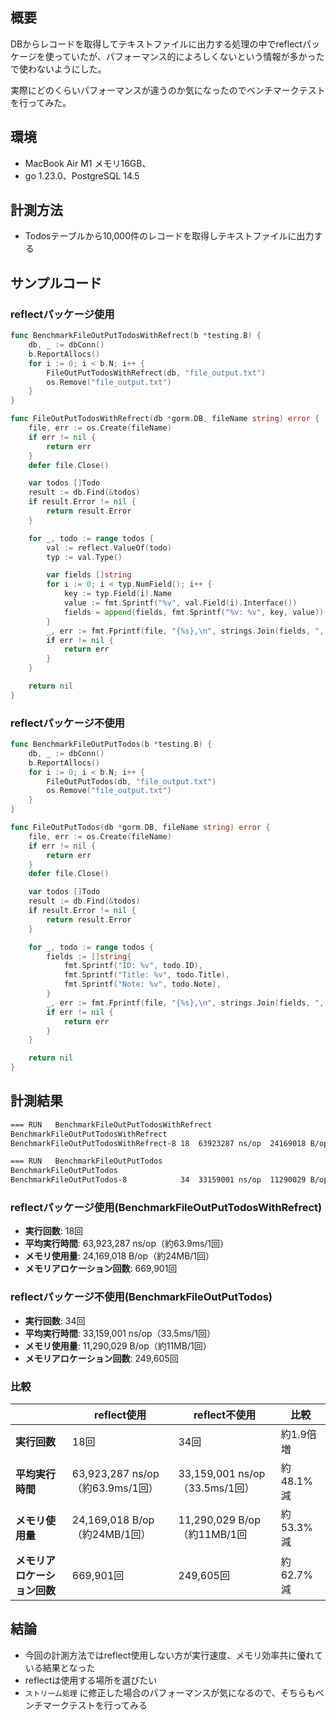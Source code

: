 
## 概要


DBからレコードを取得してテキストファイルに出力する処理の中でreflectパッケージを使っていたが、パフォーマンス的によろしくないという情報が多かったで使わないようにした。


実際にどのくらいパフォーマンスが違うのか気になったのでベンチマークテストを行ってみた。


## 環境

- MacBook Air M1 メモリ16GB、
- go 1.23.0、PostgreSQL 14.5

## 計測方法

- Todosテーブルから10,000件のレコードを取得しテキストファイルに出力する

## サンプルコード


### reflectパッケージ使用


```go
func BenchmarkFileOutPutTodosWithRefrect(b *testing.B) {
	db, _ := dbConn()
	b.ReportAllocs()
	for i := 0; i < b.N; i++ {
		FileOutPutTodosWithRefrect(db, "file_output.txt")
		os.Remove("file_output.txt")
	}
}

func FileOutPutTodosWithRefrect(db *gorm.DB, fileName string) error {
	file, err := os.Create(fileName)
	if err != nil {
		return err
	}
	defer file.Close()

	var todos []Todo
	result := db.Find(&todos)
	if result.Error != nil {
		return result.Error
	}

	for _, todo := range todos {
		val := reflect.ValueOf(todo)
		typ := val.Type()

		var fields []string
		for i := 0; i < typ.NumField(); i++ {
			key := typ.Field(i).Name
			value := fmt.Sprintf("%v", val.Field(i).Interface())
			fields = append(fields, fmt.Sprintf("%v: %v", key, value))
		}
		_, err := fmt.Fprintf(file, "{%s},\n", strings.Join(fields, ", "))
		if err != nil {
			return err
		}
	}

	return nil
}
```


### reflectパッケージ不使用


```go
func BenchmarkFileOutPutTodos(b *testing.B) {
	db, _ := dbConn()
	b.ReportAllocs()
	for i := 0; i < b.N; i++ {
		FileOutPutTodos(db, "file_output.txt")
		os.Remove("file_output.txt")
	}
}

func FileOutPutTodos(db *gorm.DB, fileName string) error {
	file, err := os.Create(fileName)
	if err != nil {
		return err
	}
	defer file.Close()

	var todos []Todo
	result := db.Find(&todos)
	if result.Error != nil {
		return result.Error
	}

	for _, todo := range todos {
		fields := []string{
			fmt.Sprintf("ID: %v", todo.ID),
			fmt.Sprintf("Title: %v", todo.Title),
			fmt.Sprintf("Note: %v", todo.Note),
		}
		_, err := fmt.Fprintf(file, "{%s},\n", strings.Join(fields, ", "))
		if err != nil {
			return err
		}
	}

	return nil
}
```


## 計測結果


```bash
=== RUN   BenchmarkFileOutPutTodosWithRefrect
BenchmarkFileOutPutTodosWithRefrect
BenchmarkFileOutPutTodosWithRefrect-8 18  63923287 ns/op  24169018 B/op  669901 allocs/op

=== RUN   BenchmarkFileOutPutTodos
BenchmarkFileOutPutTodos
BenchmarkFileOutPutTodos-8            34  33159001 ns/op  11290029 B/op  249605 allocs/op
```


### reflectパッケージ使用(BenchmarkFileOutPutTodosWithRefrect)

- **実行回数**: 18回
- **平均実行時間**: 63,923,287 ns/op（約63.9ms/1回）
- **メモリ使用量**: 24,169,018 B/op（約24MB/1回）
- **メモリアロケーション回数**: 669,901回

### reflectパッケージ不使用(BenchmarkFileOutPutTodos)

- **実行回数**: 34回
- **平均実行時間**: 33,159,001 ns/op（33.5ms/1回）
- **メモリ使用量**: 11,290,029 B/op（約11MB/1回）
- **メモリアロケーション回数**: 249,605回

### 比較


|                  | reflect使用                    | reflect不使用                  | 比較       |
| ---------------- | ---------------------------- | --------------------------- | -------- |
| **実行回数**         | 18回                          | 34回                         | 約1.9倍 増  |
| **平均実行時間**       | 63,923,287 ns/op（約63.9ms/1回） | 33,159,001 ns/op（33.5ms/1回） | 約48.1% 減 |
| **メモリ使用量**       | 24,169,018 B/op（約24MB/1回）    | 11,290,029 B/op（約11MB/1回    | 約53.3% 減 |
| **メモリアロケーション回数** | 669,901回                     | 249,605回                    | 約62.7% 減 |


## 結論

- 今回の計測方法ではreflect使用しない方が実行速度、メモリ効率共に優れている結果となった
- reflectは使用する場所を選びたい
- `ストリーム処理` に修正した場合のパフォーマンスが気になるので、そちらもベンチマークテストを行ってみる
